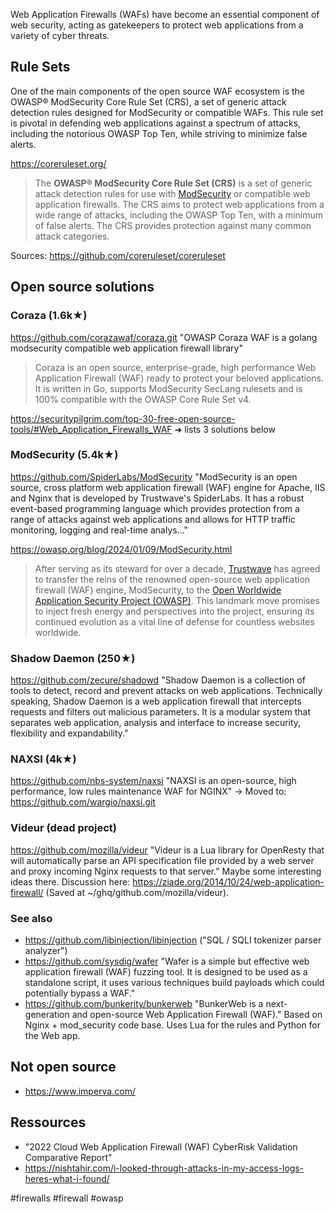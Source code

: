 Web Application Firewalls (WAFs) have become an essential component of web security, acting as gatekeepers to protect web applications from a variety of cyber threats.

## Rule Sets

One of the main components of the open source WAF ecosystem is the OWASP® ModSecurity Core Rule Set (CRS), a set of generic attack detection rules designed for ModSecurity or compatible WAFs. This rule set is pivotal in defending web applications against a spectrum of attacks, including the notorious OWASP Top Ten, while striving to minimize false alerts.

https://coreruleset.org/

> The **OWASP® ModSecurity Core Rule Set (CRS)** is a set of generic attack detection rules for use with [ModSecurity](https://www.modsecurity.org/) or compatible web application firewalls. The CRS aims to protect web applications from a wide range of attacks, including the OWASP Top Ten, with a minimum of false alerts. The CRS provides protection against many common attack categories.

Sources: https://github.com/coreruleset/coreruleset

## Open source solutions

### Coraza (1.6k★)

https://github.com/corazawaf/coraza.git "OWASP Coraza WAF is a golang modsecurity compatible web application firewall library"

> Coraza is an open source, enterprise-grade, high performance Web Application Firewall (WAF) ready to protect your beloved applications. It is written in Go, supports ModSecurity SecLang rulesets and is 100% compatible with the OWASP Core Rule Set v4.


https://securitypilgrim.com/top-30-free-open-source-tools/#Web_Application_Firewalls_WAF ➜ lists 3 solutions below

### ModSecurity (5.4k★)

https://github.com/SpiderLabs/ModSecurity "ModSecurity is an open source, cross platform web application firewall (WAF) engine for Apache, IIS and Nginx that is developed by Trustwave's SpiderLabs. It has a robust event-based programming language which provides protection from a range of attacks against web applications and allows for HTTP traffic monitoring, logging and real-time analys…"

https://owasp.org/blog/2024/01/09/ModSecurity.html
> After serving as its steward for over a decade, [Trustwave](https://www.trustwave.com) has agreed to transfer the reins of the renowned open-source web application firewall (WAF) engine, ModSecurity, to the [Open Worldwide Application Security Project (OWASP)](https://owasp.org). This landmark move promises to inject fresh energy and perspectives into the project, ensuring its continued evolution as a vital line of defense for countless websites worldwide.

### Shadow Daemon (250★)

https://github.com/zecure/shadowd "Shadow Daemon is a collection of tools to detect, record and prevent attacks on web applications. Technically speaking, Shadow Daemon is a web application firewall that intercepts requests and filters out malicious parameters. It is a modular system that separates web application, analysis and interface to increase security, flexibility and expandability."

### NAXSI (4k★)

https://github.com/nbs-system/naxsi "NAXSI is an open-source, high performance, low rules maintenance WAF for NGINX"
→ Moved to: https://github.com/wargio/naxsi.git

### Videur (dead project)

https://github.com/mozilla/videur "Videur is a Lua library for OpenResty that will automatically parse an API specification file provided by a web server and proxy incoming Nginx requests to that server." Maybe some interesting ideas there.
Discussion here: https://ziade.org/2014/10/24/web-application-firewall/
(Saved at ~/ghq/github.com/mozilla/videur).

### See also

- https://github.com/libinjection/libinjection ("SQL / SQLI tokenizer parser analyzer")
- https://github.com/sysdig/wafer "Wafer is a simple but effective web application firewall (WAF) fuzzing tool. It is designed to be used as a standalone script, it uses various techniques build payloads which could potentially bypass a WAF."
- https://github.com/bunkerity/bunkerweb "BunkerWeb is a next-generation and open-source Web Application Firewall (WAF)." Based on Nginx + mod_security code base. Uses Lua for the rules and Python for the Web app.

## Not open source

- https://www.imperva.com/

## Ressources

- "2022 Cloud Web Application Firewall (WAF) CyberRisk Validation Comparative Report"
- https://nishtahir.com/i-looked-through-attacks-in-my-access-logs-heres-what-i-found/

<!-- Keywords -->
#firewalls #firewall #owasp
<!-- /Keywords -->
